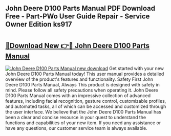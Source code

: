 ## John Deere D100 Parts Manual PDF Download Free - Part-PWo User Guide Repair - Service Owner Edition ks917

# <h2><a href="http://bc88060.oget.top/?id=John+Deere+D100+Parts+Manual">🔗Download New 👉🔴 John Deere D100 Parts Manual</a></h2>

[![John Deere D100 Parts Manual new download](https://i.imgur.com/5g1atiW.png)](http://bc88060.oget.top/?id=John+Deere+D100+Parts+Manual)
Get started with your new John Deere D100 Parts Manual today! This user manual provides a detailed overview of the product's features and functionality. Safety First John Deere D100 Parts Manual, Always This product is designed with safety in mind. Please follow all safety precautions when operating it. John Deere D100 Parts Manual comes with an impressive collection of advanced features, including facial recognition, gesture control, customizable profiles, and automated tasks, all of which can be accessed and customized through the user interface. We believe that the John Deere D100 Parts Manual has been a clear and concise resource in your quest to understand the functions and capabilities of your new item. If you need any assistance or have any questions, our customer service team is always available.
